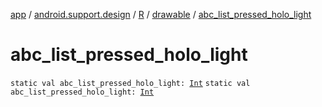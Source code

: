 [app](../../../index.md) / [android.support.design](../../index.md) / [R](../index.md) / [drawable](index.md) / [abc_list_pressed_holo_light](.)

# abc_list_pressed_holo_light

`static val abc_list_pressed_holo_light: `[`Int`](https://kotlinlang.org/api/latest/jvm/stdlib/kotlin/-int/index.html)
`static val abc_list_pressed_holo_light: `[`Int`](https://kotlinlang.org/api/latest/jvm/stdlib/kotlin/-int/index.html)